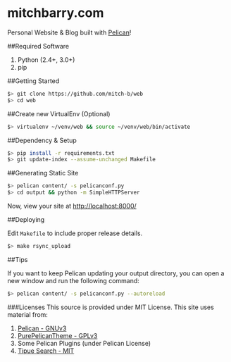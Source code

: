 mitchbarry.com
==============

Personal Website & Blog built with [Pelican](http://getpelican.com)!

##Required Software
1. Python (2.4+, 3.0+)
1. pip

##Getting Started

```bash
$> git clone https://github.com/mitch-b/web
$> cd web
```

##Create new VirtualEnv (Optional)
```bash
$> virtualenv ~/venv/web && source ~/venv/web/bin/activate
```

##Dependency & Setup

```bash
$> pip install -r requirements.txt
$> git update-index --assume-unchanged Makefile
```

##Generating Static Site

```bash
$> pelican content/ -s pelicanconf.py
$> cd output && python -m SimpleHTTPServer
```

Now, view your site at [http://localhost:8000/](http://localhost:8000)

##Deploying

Edit `Makefile` to include proper release details.

```bash
$> make rsync_upload
```

##Tips

If you want to keep Pelican updating your output directory, you can open a new window and run the following command:

```bash
$> pelican content/ -s pelicanconf.py --autoreload
```

###Licenses
This source is provided under MIT License.
This site uses material from:

1. [Pelican - GNUv3](https://github.com/getpelican/pelican/blob/master/LICENSE)
1. [PurePelicanTheme - GPLv3](https://github.com/PurePelicanTheme/pure/blob/master/LICENSE)
1. Some Pelican Plugins (under Pelican License)
1. [Tipue Search - MIT](http://www.tipue.com/search/docs/#license)
